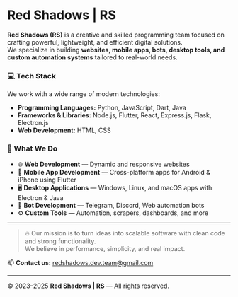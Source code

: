 # Red Shadows | RS

**Red Shadows (RS)** is a creative and skilled programming team focused on crafting powerful, lightweight, and efficient digital solutions.  
We specialize in building **websites, mobile apps, bots, desktop tools, and custom automation systems** tailored to real-world needs.

### 💻 Tech Stack
We work with a wide range of modern technologies:

- **Programming Languages:** Python, JavaScript, Dart, Java
- **Frameworks & Libraries:** Node.js, Flutter, React, Express.js, Flask, Electron.js
- **Web Development:** HTML, CSS

### 🔧 What We Do

- 🌐 **Web Development** — Dynamic and responsive websites  
- 📱 **Mobile App Development** — Cross-platform apps for Android & iPhone using Flutter  
- 🖥️ **Desktop Applications** — Windows, Linux, and macOS apps with Electron & Java  
- 🤖 **Bot Development** — Telegram, Discord, Web automation bots  
- ⚙️ **Custom Tools** — Automation, scrapers, dashboards, and more

---

> 🔥 Our mission is to turn ideas into scalable software with clean code and strong functionality.  
> We believe in performance, simplicity, and real impact.

📫 **Contact us:** [redshadows.dev.team@gmail.com](mailto:redshadows.dev.team@gmail.com)

---

© 2023–2025 **Red Shadows | RS** — All rights reserved.
